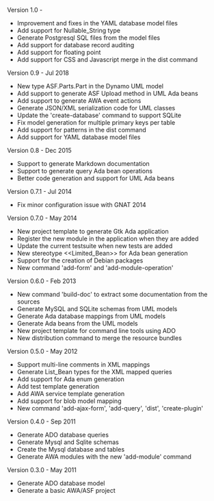 Version 1.0     -
  - Improvement and fixes in the YAML database model files
  - Add support for Nullable_String type
  - Generate Postgresql SQL files from the model files
  - Add support for database record auditing
  - Add support for floating point
  - Add support for CSS and Javascript merge in the dist command

Version 0.9     - Jul 2018
  - New type ASF.Parts.Part in the Dynamo UML model
  - Add support to generate ASF Upload method in UML Ada beans
  - Add support to generate AWA event actions
  - Generate JSON/XML serialization code for UML classes
  - Update the 'create-database' command to support SQLite
  - Fix model generation for multiple primary keys per table
  - Add support for <exclude> patterns in the dist command
  - Add support for YAML database model files

Version 0.8     - Dec 2015
  - Support to generate Markdown documentation
  - Support to generate query Ada bean operations
  - Better code generation and support for UML Ada beans

Version 0.7.1   - Jul 2014
  - Fix minor configuration issue with GNAT 2014

Version 0.7.0   - May 2014
  - New project template to generate Gtk Ada application
  - Register the new module in the application when they are added
  - Update the current testsuite when new tests are added
  - New stereotype <<Limited_Bean>> for Ada bean generation
  - Support for the creation of Debian packages
  - New command 'add-form' and 'add-module-operation'

Version 0.6.0   - Feb 2013
  - New command 'build-doc' to extract some documentation from the sources
  - Generate MySQL and SQLite schemas from UML models
  - Generate Ada database mappings from UML models
  - Generate Ada beans from the UML models
  - New project template for command line tools using ADO
  - New distribution command to merge the resource bundles

Version 0.5.0   - May 2012
  - Support multi-line comments in XML mappings
  - Generate List_Bean types for the XML mapped queries
  - Add support for Ada enum generation
  - Add test template generation
  - Add AWA service template generation
  - Add support for blob model mapping
  - New command 'add-ajax-form', 'add-query', 'dist', 'create-plugin'

Version 0.4.0	- Sep 2011
  - Generate ADO database queries
  - Generate Mysql and Sqlite schemas
  - Create the Mysql database and tables
  - Generate AWA modules with the new 'add-module' command

Version 0.3.0	- May 2011
  - Generate ADO database model
  - Generate a basic AWA/ASF project
